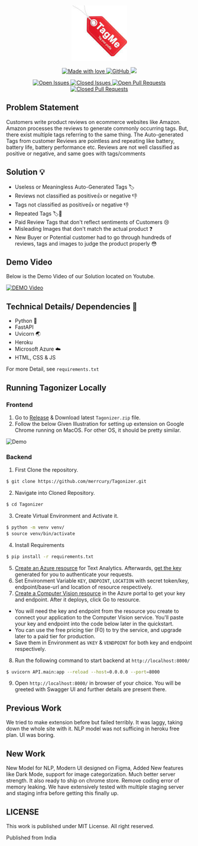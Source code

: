 <p align="center">
  <a href="https://github.com/kshubhamm/TAGMEAI/">
    <img src="https://github.com/kshubhamm/TAGMEAI/blob/main/tagme.jpg" alt="Tagonizer" width="150" height="150"> 
  </a>
</p>

<p align="center">
  <a href="https://github.com/kshubhamm/TAGMEAI/">
   <img src="https://madewithlove.now.sh/in?heart=true&colorA=%23ff0000&colorB=%23050505&template=plastic" alt="Made with love">
    <img alt="GitHub" src="https://img.shields.io/github/license/merrcury/tagonizer?style=plastic">
    <img src="https://img.shields.io/badge/Made%20with%20%E2%9D%A4%EF%B8%8F%20by%20-TEAM JUST DO IT%20KK-red&template=plastic">
  </a>
</p>

<p align="center">
  <a href="https://github.com/kshubhamm/TAGMEAI/">
    <img src ="https://img.shields.io/github/issues-raw/merrcury/Tagonizer" alt = "Open Issues">
    <img src ="https://img.shields.io/github/issues-closed-raw/merrcury/Tagonizer" alt = "Closed Issues">
    <img src ="https://img.shields.io/github/issues-pr-raw/merrcury/Tagonizer" alt = "Open Pull Requests">
    <img src ="https://img.shields.io/github/issues-pr-closed/merrcury/Tagonizer" alt = "Closed Pull Requests">
  </a>
 </p>
    

## Problem Statement 
Customers write product reviews on ecommerce websites like Amazon. Amazon processes the reviews to generate commonly occurring tags. But, there exist multiple tags referring to the same thing. The Auto-generated Tags from customer Reviews are pointless and repeating like battery, battery life, battery performance etc. Reviews are not well classified as positive or negative, and same goes with tags/comments

## Solution 💡 

+ Useless or Meaningless Auto-Generated Tags 🏷️
+ Reviews not classified as positive👍 or negative 👎
+ Tags not classified as positive👍 or negative 👎
+ Repeated Tags 🏷️🤔
+ Paid Review Tags that don't reflect sentiments of Customers 😢
+ Misleading Images that don't match the actual product ❓
+ New Buyer or Potential customer had to go through hundreds of reviews, tags and images to judge the product properly 😳

## Demo Video 
Below is the Demo Video of our Solution located on Youtube.

[![DEMO Video](https://img.youtube.com/vi/yOqqLBWM8F0/0.jpg)](https://www.youtube.com/watch?v=yOqqLBWM8F0)

## Technical Details/ Dependencies 🧰 
+ Python 🐍 
+ FastAPI 
+ Uvicorn 🌏 
+ Heroku 
+ Microsoft Azure ☁️
+ HTML, CSS & JS 

For more Detail, see `requirements.txt`

## Running Tagonizer Locally 

### Frontend

1. Go to [Release](https://github.com/merrcury/Tagonizer/releases) & Download latest `Tagonizer.zip` file. 
2. Follow the below Given Illustration for setting up extension on Google Chrome running on MacOS. For other OS, it should be pretty similar. 

![Demo](demo.gif)

### Backend 

1. First Clone the repository. 
```bash
$ git clone https://github.com/merrcury/Tagonizer.git
```
2. Navigate into Cloned Repository. 
```bash 
$ cd Tagonizer
```
3. Create Virtual Environment and Activate it. 
```bash 
$ python -m venv venv/
$ source venv/bin/activate
```
4. Install Requirements
```bash 
$ pip install -r requirements.txt
```
5. [Create an Azure resource](https://docs.microsoft.com/en-us/azure/cognitive-services/text-analytics/how-tos/text-analytics-how-to-call-api) for Text Analytics. Afterwards, [get the key](https://docs.microsoft.com/en-us/azure/cognitive-services/text-analytics/how-tos/text-analytics-how-to-call-api) generated for you to authenticate your requests.
6. Set Environment Variable `KEY`, `ENDPOINT`, `LOCATION` with secret token/key, endpoint/base-url and location of resource respectively. 
7. [Create a Computer Vision resource](https://portal.azure.com/#create/Microsoft.CognitiveServicesComputerVision)  in the Azure portal to get your key and endpoint. After it deploys, click Go to resource.
  + You will need the key and endpoint from the resource you create to connect your application to the Computer Vision service. You'll paste your key and endpoint into the code below later in the quickstart.
  + You can use the free pricing tier (F0) to try the service, and upgrade later to a paid tier for production.
  + Save them in Environment as `VKEY` & `VENDPOINT` for both key and endpoint respectively.

8. Run the following command to start backend at `http://localhost:8000/`
```bash
$ uvicorn API.main:app --reload --host=0.0.0.0 --port=8000
```
9. Open `http://localhost:8000/` in browser of your choice. You will be greeted with Swagger UI and further details are present there. 


## Previous Work 
We tried to make extension before but failed terribly. It was laggy, taking down the whole site with it. NLP model was not sufficing in heroku free plan. UI was boring. 

## New Work
New Model for NLP, Modern UI designed on Figma, Added New features like Dark Mode, support for image categorization. Much better server strength. It also ready to ship on chrome store. Remove coding error of memory leaking. We have extensively tested with multiple staging server and staging infra before getting this finally up. 

## LICENSE 

This work is published under MIT License. All right reserved. 

Published from India
